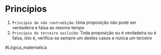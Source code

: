 # Princípios

1. `Princípio da não contradição`: Uma proposição não  pode ser verdadeira e falsa ao mesmo tempo
2. `Princípio do terceiro excluído`: Toda proposição ou é verdadeira ou é falsa, isto é, verifica-se sempre um destes casos e nunca um terceiro



#Lógica_matematica 